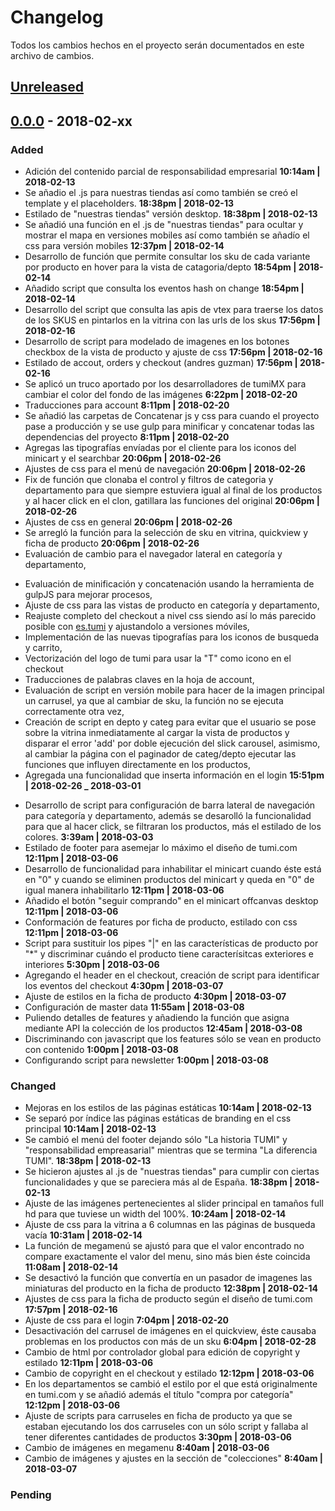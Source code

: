 # Changelog

Todos los cambios hechos en el proyecto serán documentados en este archivo de cambios.

## [Unreleased](https://github.com/jesuspoleo18/tumiMexico/commits/master)

## [0.0.0]() - 2018-02-xx

### Added
* Adición del contenido parcial de responsabilidad empresarial **10:14am | 2018-02-13**
* Se añadio el .js para nuestras tiendas así como también se creó el template y el placeholders. **18:38pm | 2018-02-13**
* Estilado de "nuestras tiendas" versión desktop. **18:38pm | 2018-02-13**
* Se añadió una función en el .js de "nuestras tiendas" para ocultar y mostrar el mapa en versiones mobiles así como también se añadío el css para versión mobiles **12:37pm | 2018-02-14**
* Desarrollo de función que permite consultar los sku de cada variante por producto en hover para la vista de catagoria/depto **18:54pm | 2018-02-14**
* Añadido script que consulta los eventos hash on change **18:54pm | 2018-02-14**
* Desarrollo del script que consulta las apis de vtex para traerse los datos de los SKUS en pintarlos en la vitrina con las urls de los skus **17:56pm | 2018-02-16**
* Desarrollo de script para modelado de imagenes en los botones checkbox de la vista de producto y ajuste de css **17:56pm | 2018-02-16**
* Estilado de accout, orders y checkout (andres guzman) **17:56pm | 2018-02-16**
* Se aplicó un truco aportado por los desarrolladores de tumiMX para cambiar el color del fondo de las imágenes **6:22pm | 2018-02-20**
* Traducciones para account **8:11pm | 2018-02-20**
* Se añadió las carpetas de Concatenar js y css para cuando el proyecto pase a producción y se use gulp para minificar y concatenar todas las dependencias del proyecto **8:11pm | 2018-02-20**
* Agregas las tipografías envíadas por el cliente para los iconos del minicart y el searchbar **20:06pm | 2018-02-26**
* Ajustes de css para el menú de navegación **20:06pm | 2018-02-26**
* Fix de función que clonaba el control y filtros de categoria y departamento para que siempre estuviera igual al final de los productos y al hacer click en el clon, gatillara las funciones del original **20:06pm | 2018-02-26**
* Ajustes de css en general **20:06pm | 2018-02-26**
* Se arregló la función para la selección de sku en vitrina, quickview y ficha de producto **20:06pm | 2018-02-26**
* Evaluación de cambio para el navegador lateral en categoría y departamento,
- Evaluación de minificación y concatenación usando la herramienta de gulpJS para mejorar procesos,
- Ajuste de css para las vistas de producto en categoría y departamento,
- Reajuste completo del checkout a nivel css siendo así lo más parecido posible con [es.tumi](https://es.tumi.com/) y ajustandolo a versiones móviles,
- Implementación de las nuevas tipografías para los iconos de busqueda y carrito,
- Vectorización del logo de tumi para usar la "T" como icono en el checkout
- Traducciones de palabras claves en la hoja de account,
- Evaluación de script en versión mobile para hacer de la imagen principal un carrusel, ya que al cambiar de sku, la función no se ejecuta correctamente otra vez,
- Creación de script en depto y categ para evitar que el usuario se pose sobre la vitrina inmediatamente al cargar la vista de productos y disparar el error 'add' por doble ejecución del slick carousel, asimismo, al cambiar la página con el paginador de categ/depto ejecutar las funciones que influyen directamente en los productos,
- Agregada una funcionalidad que inserta información en el login **15:51pm | 2018-02-26 _ 2018-03-01**
* Desarrollo de script para configuración de barra lateral de navegación para categoría y departamento, además se desarolló la funcionalidad para que al hacer click, se filtraran los productos, más el estilado de los colores. **3:39am | 2018-03-03**
* Estilado de footer para asemejar lo máximo el diseño de tumi.com **12:11pm | 2018-03-06**
* Desarrollo de funcionalidad para inhabilitar el minicart cuando éste está en "0" y cuando se eliminen productos del minicart y queda en "0" de igual manera inhabilitarlo **12:11pm | 2018-03-06**
* Añadido el botón "seguir comprando" en el minicart offcanvas desktop **12:11pm | 2018-03-06**
* Conformación de features por ficha de producto, estilado con css **12:11pm | 2018-03-06**
* Script para sustituir los pipes "|" en las características de producto por "*" y discriminar cuándo el producto tiene caracterísitcas exteriores e interiores  **5:30pm | 2018-03-06**
* Agregando el header en el checkout, creación de script para identificar los eventos del checkout **4:30pm | 2018-03-07**
* Ajuste de estilos en la ficha de producto **4:30pm | 2018-03-07**
* Configuración de master data **11:55am | 2018-03-08**
* Puliendo detalles de features y añadiendo la función que asigna mediante API la colección de los productos **12:45am | 2018-03-08**
* Discriminando con javascript que los features sólo se vean en producto con contenido **1:00pm | 2018-03-08**
* Configurando script para newsletter **1:00pm | 2018-03-08**


### Changed

* Mejoras en los estilos de las páginas estáticas **10:14am | 2018-02-13**
* Se separó por índice las páginas estáticas de branding en el css principal **10:14am | 2018-02-13**
* Se cambió el menú del footer dejando sólo "La historia TUMI" y "responsabilidad empreasarial" mientras que se termina "La diferencia TUMI". **18:38pm | 2018-02-13**
* Se hicieron ajustes al .js de "nuestras tiendas" para cumplir con ciertas funcionalidades y que se pareciera más al de España. **18:38pm | 2018-02-13**
* Ajuste de las imágenes pertenecientes al slider principal en tamaños full hd para que tuviese un width del 100%. **10:24am | 2018-02-14**
* Ajuste de css para la vitrina a 6 columnas en las páginas de busqueda vacía **10:31am | 2018-02-14**
* La función de megamenú se ajustó para que el valor encontrado no compare exactamente el valor del menu, sino más bien éste coincida **11:08am | 2018-02-14**
* Se desactivó la función que convertía en un pasador de imagenes las miniaturas del producto en la ficha de producto **12:38pm | 2018-02-14**
* Ajustes de css para la ficha de producto según el diseño de tumi.com **17:57pm | 2018-02-16**
* Ajuste de css para el login **7:04pm | 2018-02-20**
* Desactivación del carrusel de imágenes en el quickview, éste causaba problemas en los productos con más de un sku **6:04pm | 2018-02-28**
* Cambio de html por controlador global para edición de copyright y estilado **12:11pm | 2018-03-06**
* Cambio de copyright en el checkout y estilado **12:12pm | 2018-03-06**
* En los departamentos se cambió el estilo por el que está originalmente en tumi.com y se añadió además el título "compra por categoría" **12:12pm | 2018-03-06**
* Ajuste de scripts para carruseles en ficha de producto ya que se estaban ejecutando los dos carruseles con un sólo script y fallaba al tener diferentes cantidades de productos **3:30pm | 2018-03-06**
* Cambio de imágenes en megamenu **8:40am | 2018-03-06**
* Cambio de imágenes y ajustes en la sección de "colecciones" **8:40am | 2018-03-07**

### Pending
